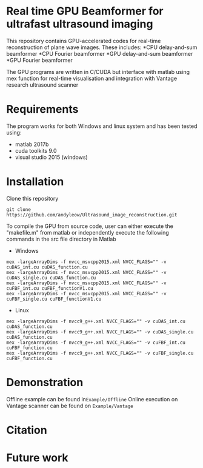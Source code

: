 #  Real time GPU Beamformer for ultrafast ultrasound imaging 

This repository contains GPU-accelerated codes for real-time reconstruction of plane wave images. 
These includes: 
	*CPU delay-and-sum beamformer
	*CPU Fourier beamformer
	*GPU delay-and-sum beamformer
	*GPU Fourier beamformer

The GPU programs are written in C/CUDA but interface with matlab using mex function for real-time visualisation and integration with Vantage research ultrasound scanner

# Requirements
The program works for both Windows and linux system and has been tested using:
* matlab 2017b 
* cuda toolkits 9.0
* visual studio 2015 (windows)

#  Installation 
Clone this repository 

```
git clone https://github.com/andyleow/Ultrasound_image_reconstruction.git
```

To compile the GPU from source code, user can either execute the "makefile.m" from matlab or independently execute the following commands in the src file directory 
in Matlab
* Windows 
```
mex -largeArrayDims -f nvcc_msvcpp2015.xml NVCC_FLAGS="" -v cuDAS_int.cu cuDAS_function.cu
mex -largeArrayDims -f nvcc_msvcpp2015.xml NVCC_FLAGS="" -v cuDAS_single.cu cuDAS_function.cu
mex -largeArrayDims -f nvcc_msvcpp2015.xml NVCC_FLAGS="" -v cuFBF_int.cu cuFBF_functionV1.cu
mex -largeArrayDims -f nvcc_msvcpp2015.xml NVCC_FLAGS="" -v cuFBF_single.cu cuFBF_functionV1.cu

```

* Linux 
```
mex -largeArrayDims -f nvcc9_g++.xml NVCC_FLAGS="" -v cuDAS_int.cu cuDAS_function.cu 
mex -largeArrayDims -f nvcc9_g++.xml NVCC_FLAGS="" -v cuDAS_single.cu cuDAS_function.cu 
mex -largeArrayDims -f nvcc9_g++.xml NVCC_FLAGS="" -v cuFBF_int.cu cuFBF_function.cu 
mex -largeArrayDims -f nvcc9_g++.xml NVCC_FLAGS="" -v cuFBF_single.cu cuFBF_function.cu 
```

# Demonstration
Offline example can be found in`Example/Offline` 
Online execution on Vantage scanner can be found on `Example/Vantage`

# Citation 


# Future work




